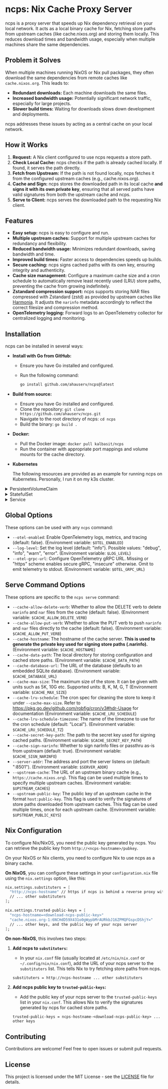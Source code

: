 # ncps: Nix Cache Proxy Server

ncps is a proxy server that speeds up Nix dependency retrieval on your local network. It acts as a local binary cache for Nix, fetching store paths from upstream caches (like cache.nixos.org) and storing them locally. This reduces download times and bandwidth usage, especially when multiple machines share the same dependencies.

## Problem it Solves

When multiple machines running NixOS or Nix pull packages, they often download the same dependencies from remote caches like `cache.nixos.org`. This leads to:

- **Redundant downloads:** Each machine downloads the same files.
- **Increased bandwidth usage:** Potentially significant network traffic, especially for large projects.
- **Slower build times:** Waiting for downloads slows down development and deployments.

ncps addresses these issues by acting as a central cache on your local network.

## How it Works

1. **Request:** A Nix client configured to use ncps requests a store path.
1. **Check Local Cache:** ncps checks if the path is already cached locally. If found, it serves the path directly.
1. **Fetch from Upstream:** If the path is not found locally, ncps fetches it from the configured upstream caches (e.g., cache.nixos.org).
1. **Cache and Sign:** ncps stores the downloaded path in its local cache **and signs it with its own private key**, ensuring that all served paths have valid signatures from both the upstream cache and ncps.
1. **Serve to Client:** ncps serves the downloaded path to the requesting Nix client.

## Features

- **Easy setup:** ncps is easy to configure and run.
- **Multiple upstream caches:** Support for multiple upstream caches for redundancy and flexibility.
- **Reduced bandwidth usage:** Minimizes redundant downloads, saving bandwidth and time.
- **Improved build times:** Faster access to dependencies speeds up builds.
- **Secure caching:** ncps signs cached paths with its own key, ensuring integrity and authenticity.
- **Cache size management:** Configure a maximum cache size and a cron schedule to automatically remove least recently used (LRU) store paths, preventing the cache from growing indefinitely.
- **Zstandard compression support:** ncps supports storing NAR files compressed with Zstandard (zstd) as provided by upstream caches like [Harmonia](https://github.com/nix-community/harmonia). It adjusts the `narinfo` metadata accordingly to reflect the correct filesize and compression method.
- **OpenTelemetry logging:** Forward logs to an OpenTelemetry collector for centralized logging and monitoring.

## Installation

ncps can be installed in several ways:

<!--- **Pre-built binaries:**

  - Download the latest release for your platform from the [release page](https://github.com/ahauserv/ncps/releases).
  - Extract the binary and place it in your desired location.
  - Make it executable.-->

- **Install with Go from GitHub:**

  - Ensure you have Go installed and configured.

  - Run the following command:

    ```bash
    go install github.com/ahauserv/ncps@latest
    ```

- **Build from source:**

  - Ensure you have Go installed and configured.
  - Clone the repository: `git clone https://github.com/ahauserv/ncps.git`
  - Navigate to the root directory of ncps: `cd ncps`
  - Build the binary: `go build .`

- **Docker:**

  - Pull the Docker image: `docker pull kalbasit/ncps`
  - Run the container with appropriate port mappings and volume mounts for the cache directory.

- **Kubernetes**

  The following resources are provided as an example for running ncps on Kubernetes. Personally, I run it on my k3s cluster.

<details>
<summary>PersistentVolumeClaim</summary>

```yaml
apiVersion: v1
kind: PersistentVolumeClaim
metadata:
  name: nix-cache
  labels:
    app: nix-cache
    tier: proxy
spec:
  accessModes:
    - ReadWriteOnce
  resources:
    requests:
      storage: 20Gi
```

</details>

<details>
<summary>StatefulSet</summary>

```yaml
apiVersion: apps/v1
kind: StatefulSet
metadata:
  name: nix-cache
  labels:
    app: nix-cache
    tier: proxy
spec:
  replicas: 1
  selector:
    matchLabels:
      app: nix-cache
      tier: proxy
  template:
    metadata:
      labels:
        app: nix-cache
        tier: proxy
    spec:
      initContainers:
        - image: alpine:latest
          name: create-directories
          args:
            - /bin/sh
            - -c
            - "mkdir -m 0755 -p /storage/var && mkdir -m 0700 -p /storage/var/ncps && mkdir -m 0700 -p /storage/var/ncps/db"
          volumeMounts:
            - name: nix-cache-persistent-storage
              mountPath: /storage
        - image: kalbasit/ncps:latest # NOTE: It's recommended to use a tag here!
          name: migrate-database
          args:
            - /bin/dbmate
            - --url=sqlite:/storage/var/ncps/db/db.sqlite
            - migrate
            - up
          volumeMounts:
            - name: nix-cache-persistent-storage
              mountPath: /storage
      containers:
        - image: kalbasit/ncps:latest # NOTE: It's recommended to use a tag here!
          name: nix-cache
          args:
            - /bin/ncps
            - serve
            - --cache-hostname=nix-cache.yournetwork.local # TODO: Replace with your own hostname
            - --cache-data-path=/storage
            - --cache-database-url=sqlite:/storage/var/ncps/db/db.sqlite
            - --upstream-cache=https://cache.nixos.org
            - --upstream-cache=https://nix-community.cachix.org
            - --upstream-public-key=cache.nixos.org-1:6NCHdD59X431o0gWypbMrAURkbJ16ZPMQFGspcDShjY=
            - --upstream-public-key=nix-community.cachix.org-1:mB9FSh9qf2dCimDSUo8Zy7bkq5CX+/rkCWyvRCYg3Fs=
          ports:
            - containerPort: 8501
              name: http-web
          volumeMounts:
            - name: nix-cache-persistent-storage
              mountPath: /storage
      volumes:
        - name: nix-cache-persistent-storage
          persistentVolumeClaim:
            claimName: nix-cache
```

</details>

<details>
<summary>Service</summary>

```yaml
apiVersion: v1
kind: Service
metadata:
  name: nix-cache
  labels:
    app: nix-cache
    tier: proxy
spec:
  type: ClusterIP
  ports:
    - name: http-web
      port: 8501
  selector:
    app: nix-cache
    tier: proxy
```

</details>

## Global Options

These options can be used with any `ncps` command:

- `--otel-enabled`: Enable OpenTelemetry logs, metrics, and tracing (default: false). (Environment variable: `$OTEL_ENABLED`)
- `--log-level`: Set the log level (default: "info"). Possible values: "debug", "info", "warn", "error". (Environment variable: `$LOG_LEVEL`)
- `--otel-grpc-url`: Configure OpenTelemetry gRPC URL. Missing or "https" scheme enables secure gRPC, "insecure" otherwise. Omit to emit telemetry to stdout. (Environment variable: `$OTEL_GRPC_URL`)

## Serve Command Options

These options are specific to the `ncps serve` command:

- `--cache-allow-delete-verb`: Whether to allow the DELETE verb to delete `narinfo` and `nar` files from the cache (default: false). (Environment variable: `$CACHE_ALLOW_DELETE_VERB`)
- `--cache-allow-put-verb`: Whether to allow the PUT verb to push `narinfo` and `nar` files directly to the cache (default: false). (Environment variable: `$CACHE_ALLOW_PUT_VERB`)
- `--cache-hostname`: The hostname of the cache server. **This is used to generate the private key used for signing store paths (.narinfo).** (Environment variable: `$CACHE_HOSTNAME`)
- `--cache-data-path`: The local directory for storing configuration and cached store paths. (Environment variable: `$CACHE_DATA_PATH`)
- `--cache-database-url`: The URL of the database (defaults to an embedded SQLite database). (Environment variable: `$CACHE_DATABASE_URL`)
- `--cache-max-size`: The maximum size of the store. It can be given with units such as 5K, 10G etc. Supported units: B, K, M, G, T (Environment variable: `$CACHE_MAX_SIZE`)
- `--cache-lru-schedule`: The cron spec for cleaning the store to keep it under `--cache-max-size`. Refer to https://pkg.go.dev/github.com/robfig/cron/v3#hdr-Usage for documentation (Environment variable: `$CACHE_LRU_SCHEDULE`)
- `--cache-lru-schedule-timezone`: The name of the timezone to use for the cron schedule (default: "Local"). (Environment variable: `$CACHE_LRU_SCHEDULE_TZ`)
- `--cache-secret-key-path`: The path to the secret key used for signing cached paths. (Environment variable: `$CACHE_SECRET_KEY_PATH`)
- `--cache-sign-narinfo`: Whether to sign narInfo files or passthru as-is from upstream (default: true). (Environment variable: `$CACHE_SIGN_NARINFO`)
- `--server-addr`: The address and port the server listens on (default: ":8501"). (Environment variable: `$SERVER_ADDR`)
- `--upstream-cache`: The URL of an upstream binary cache (e.g., `https://cache.nixos.org`). This flag can be used multiple times to specify multiple upstream caches. (Environment variable: `$UPSTREAM_CACHES`)
- `--upstream-public-key`: The public key of an upstream cache in the format `host:public-key`. This flag is used to verify the signatures of store paths downloaded from upstream caches. This flag can be used multiple times, once for each upstream cache. (Environment variable: `$UPSTREAM_PUBLIC_KEYS`)

## Nix Configuration

To configure Nix/NixOS, you need the public key generated by ncps. You can retrieve the public key from `http://<ncps-hostname>/pubkey`.

On your NixOS or Nix clients, you need to configure Nix to use ncps as a binary cache.

**On NixOS**, you can configure these settings in your `configuration.nix` file using the `nix.settings` option, like this:

```nix
nix.settings.substituters = [
  "http://ncps-hostname" // https if ncps is behind a reverse proxy with HTTPS support; You may also need to specify a port.
  // ... other substituters
];

nix.settings.trusted-public-keys = [
  "ncps-hostname=<download-ncps-public-key>"
  "cache.nixos.org-1:6NCHdD59X431o0gWypbMrAURkbJ16ZPMQFGspcDShjY="
  // ... other keys, and the public key of your ncps server
];
```

**On non-NixOS**, this involves two steps:

1. **Add ncps to `substituters`:**

   - In your `nix.conf` file (usually located at `/etc/nix/nix.conf` or `~/.config/nix/nix.conf`), add the URL of your ncps server to the `substituters` list. This tells Nix to try fetching store paths from ncps.

   ```
   substituters = http://ncps-hostname ... other substituters
   ```

1. **Add ncps public key to `trusted-public-keys`:**

   - Add the public key of your ncps server to the `trusted-public-keys` list in your `nix.conf`. This allows Nix to verify the signatures generated by ncps for cached store paths.

   ```
   trusted-public-keys = ncps-hostname-<download-ncps-public-key> ... other keys
   ```

## Contributing

Contributions are welcome! Feel free to open issues or submit pull requests.

## License

This project is licensed under the MIT License - see the [LICENSE](/LICENSE) file for details.
